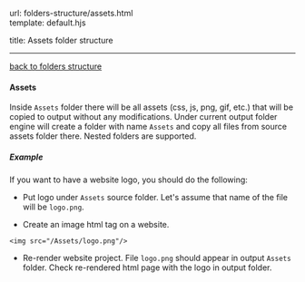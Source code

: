 url:        folders-structure/assets.html  
template:   default.hjs

title:      Assets folder structure

---

[back to folders structure](/folders-structure.html )

#### Assets

Inside `Assets` folder there will be all assets (css, js, png, gif, etc.) that will be copied to output without any modifications. Under current output folder engine will create a folder with name `Assets` and copy all files from source assets folder there. Nested folders are supported.

##### Example

If you want to have a website logo, you should do the following:

- Put logo under `Assets` source folder. Let's assume that name of the file will be `logo.png`.

- Create an image html tag on a website.
```
<img src="/Assets/logo.png"/>
```

- Re-render website project. File `logo.png` should appear in output `Assets` folder. Check re-rendered html page with the logo in output folder.